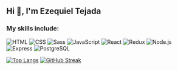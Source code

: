 ## Hi 👋, I'm Ezequiel Tejada

### My skills include:
![HTML](https://img.shields.io/badge/-HTML-E34F26?style=for-the-badge&logo=html5&logoColor=FAFAFA)
![CSS](https://img.shields.io/badge/-CSS-1572B6?style=for-the-badge&logo=css3&logoColor=FAFAFA)
![Sass](https://img.shields.io/badge/-Sass-CC6699?style=for-the-badge&logo=sass&logoColor=FAFAFA)
![JavaScript](https://img.shields.io/badge/-JavaScript-F7DF1E?style=for-the-badge&logo=javascript&logoColor=333)
![React](https://img.shields.io/badge/-React-61DAFB?style=for-the-badge&logo=react&logoColor=333)
![Redux](https://img.shields.io/badge/-Redux-764ABC?style=for-the-badge&logo=redux&logoColor=FAFAFA)
![Node.js](https://img.shields.io/badge/-Node.js-339933?style=for-the-badge&logo=node.js&logoColor=FAFAFA)
![Express](https://img.shields.io/badge/-Express-FAFAFA?style=for-the-badge&logo=express&logoColor=333)
![PostgreSQL](https://img.shields.io/badge/-PostgreSQL-0064a5?style=for-the-badge&logo=postgresql&logoColor=FAFAFA)




[![Top Langs](https://github-readme-stats.vercel.app/api/top-langs/?username=EzeTP&layout=compact&theme=radical)](https://github.com/anuraghazra/github-readme-stats)
[![GitHub Streak](https://github-readme-streak-stats.herokuapp.com/?user=EzeTP&theme=vue-dark)](https://git.io/streak-stats)
